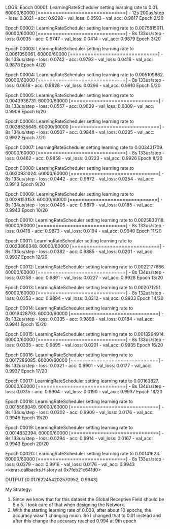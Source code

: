 LOGS:
Epoch 00001: LearningRateScheduler setting learning rate to 0.01.
60000/60000 [==============================] - 12s 200us/step - loss: 0.3021 -
acc: 0.9298 - val_loss: 0.0593 - val_acc: 0.9817
Epoch 2/20

Epoch 00002: LearningRateScheduler setting learning rate to 0.0075815011.
60000/60000 [==============================] - 8s 133us/step - loss: 0.0935 -
acc: 0.9747 - val_loss: 0.0414 - val_acc: 0.9879
Epoch 3/20

Epoch 00003: LearningRateScheduler setting learning rate to 0.0061050061.
60000/60000 [==============================] - 8s 133us/step - loss: 0.0742 -
acc: 0.9793 - val_loss: 0.0418 - val_acc: 0.9878
Epoch 4/20

Epoch 00004: LearningRateScheduler setting learning rate to 0.005109862.
60000/60000 [==============================] - 8s 133us/step - loss: 0.0618 -
acc: 0.9828 - val_loss: 0.0296 - val_acc: 0.9910
Epoch 5/20

Epoch 00005: LearningRateScheduler setting learning rate to 0.0043936731.
60000/60000 [==============================] - 8s 133us/step - loss: 0.0557 -
acc: 0.9839 - val_loss: 0.0309 - val_acc: 0.9906
Epoch 6/20

Epoch 00006: LearningRateScheduler setting learning rate to 0.0038535645.
60000/60000 [==============================] - 8s 134us/step - loss: 0.0507 -
acc: 0.9848 - val_loss: 0.0235 - val_acc: 0.9932
Epoch 7/20

Epoch 00007: LearningRateScheduler setting learning rate to 0.003431709.
60000/60000 [==============================] - 8s 133us/step - loss: 0.0462 -
acc: 0.9858 - val_loss: 0.0223 - val_acc: 0.9926
Epoch 8/20

Epoch 00008: LearningRateScheduler setting learning rate to 0.0030931024.
60000/60000 [==============================] - 8s 133us/step - loss: 0.0442 -
acc: 0.9872 - val_loss: 0.0254 - val_acc: 0.9913
Epoch 9/20

Epoch 00009: LearningRateScheduler setting learning rate to 0.0028153153.
60000/60000 [==============================] - 8s 134us/step - loss: 0.0405 -
acc: 0.9879 - val_loss: 0.0185 - val_acc: 0.9943
Epoch 10/20

Epoch 00010: LearningRateScheduler setting learning rate to 0.0025833118.
60000/60000 [==============================] - 8s 133us/step - loss: 0.0418 -
acc: 0.9873 - val_loss: 0.0194 - val_acc: 0.9940
Epoch 11/20

Epoch 00011: LearningRateScheduler setting learning rate to 0.0023866348.
60000/60000 [==============================] - 8s 133us/step - loss: 0.0382 -
acc: 0.9885 - val_loss: 0.0201 - val_acc: 0.9937
Epoch 12/20

Epoch 00012: LearningRateScheduler setting learning rate to 0.0022177866.
60000/60000 [==============================] - 8s 134us/step - loss: 0.0358 -
acc: 0.9891 - val_loss: 0.0227 - val_acc: 0.9928
Epoch 13/20

Epoch 00013: LearningRateScheduler setting learning rate to 0.002071251.
60000/60000 [==============================] - 8s 132us/step - loss: 0.0353 -
acc: 0.9894 - val_loss: 0.0212 - val_acc: 0.9933
Epoch 14/20

Epoch 00014: LearningRateScheduler setting learning rate to 0.0019428793.
60000/60000 [==============================] - 8s 132us/step - loss: 0.0335 -
acc: 0.9898 - val_loss: 0.0184 - val_acc: 0.9941
Epoch 15/20

Epoch 00015: LearningRateScheduler setting learning rate to 0.0018294914.
60000/60000 [==============================] - 8s 133us/step - loss: 0.0335 -
acc: 0.9895 - val_loss: 0.0201 - val_acc: 0.9935
Epoch 16/20

Epoch 00016: LearningRateScheduler setting learning rate to 0.0017286085.
60000/60000 [==============================] - 8s 132us/step - loss: 0.0321 -
acc: 0.9901 - val_loss: 0.0177 - val_acc: 0.9937
Epoch 17/20

Epoch 00017: LearningRateScheduler setting learning rate to 0.00163827.
60000/60000 [==============================] - 8s 134us/step - loss: 0.0315 -
acc: 0.9904 - val_loss: 0.0190 - val_acc: 0.9937
Epoch 18/20

Epoch 00018: LearningRateScheduler setting learning rate to 0.0015569049.
60000/60000 [==============================] - 8s 134us/step - loss: 0.0302 -
acc: 0.9909 - val_loss: 0.0176 - val_acc: 0.9946
Epoch 19/20

Epoch 00019: LearningRateScheduler setting learning rate to 0.0014832394.
60000/60000 [==============================] - 8s 133us/step - loss: 0.0294 -
acc: 0.9914 - val_loss: 0.0167 - val_acc: 0.9943
Epoch 20/20

Epoch 00020: LearningRateScheduler setting learning rate to 0.00141623.
60000/60000 [==============================] - 8s 133us/step - loss: 0.0279 -
acc: 0.9916 - val_loss: 0.0176 - val_acc: 0.9943
<keras.callbacks.History at 0x7feb21c641d0>

OUTPUT
[0.017622454202570952, 0.9943]

My Strategy:
1. Since we know that for this dataset the Global Receptive Field should be 5
   x 5. I took care of that when designing the Network.
2. With the starting learning rate of 0.003, after about 10 epochs, the
   accuracy wasn't changing much. So I changed that to 0.01 instead and after
   this change the accuracy reached 0.994 at 9th epoch



